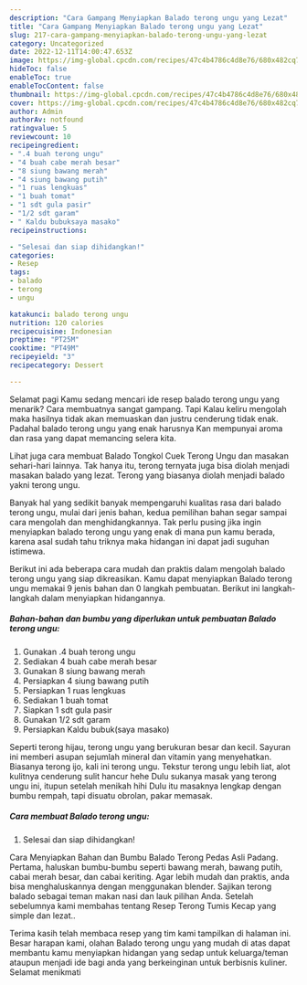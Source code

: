 ```yaml
---
description: "Cara Gampang Menyiapkan Balado terong ungu yang Lezat"
title: "Cara Gampang Menyiapkan Balado terong ungu yang Lezat"
slug: 217-cara-gampang-menyiapkan-balado-terong-ungu-yang-lezat
category: Uncategorized
date: 2022-12-11T14:00:47.653Z
image: https://img-global.cpcdn.com/recipes/47c4b4786c4d8e76/680x482cq70/balado-terong-ungu-foto-resep-utama.jpg
hideToc: false
enableToc: true
enableTocContent: false
thumbnail: https://img-global.cpcdn.com/recipes/47c4b4786c4d8e76/680x482cq70/balado-terong-ungu-foto-resep-utama.jpg
cover: https://img-global.cpcdn.com/recipes/47c4b4786c4d8e76/680x482cq70/balado-terong-ungu-foto-resep-utama.jpg
author: Admin
authorAv: notfound
ratingvalue: 5
reviewcount: 10
recipeingredient:
- ".4 buah terong ungu"
- "4 buah cabe merah besar"
- "8 siung bawang merah"
- "4 siung bawang putih"
- "1 ruas lengkuas"
- "1 buah tomat"
- "1 sdt gula pasir"
- "1/2 sdt garam"
- " Kaldu bubuksaya masako"
recipeinstructions:

- "Selesai dan siap dihidangkan!"
categories:
- Resep
tags:
- balado
- terong
- ungu

katakunci: balado terong ungu 
nutrition: 120 calories
recipecuisine: Indonesian
preptime: "PT25M"
cooktime: "PT49M"
recipeyield: "3"
recipecategory: Dessert

---
```



Selamat pagi Kamu sedang mencari ide resep balado terong ungu yang menarik? Cara membuatnya sangat gampang. Tapi Kalau keliru mengolah maka hasilnya tidak akan memuaskan dan justru cenderung tidak enak. Padahal balado terong ungu yang enak harusnya Kan mempunyai aroma dan rasa yang dapat memancing selera kita.


Lihat juga cara membuat Balado Tongkol Cuek Terong Ungu dan masakan sehari-hari lainnya. Tak hanya itu, terong ternyata juga bisa diolah menjadi masakan balado yang lezat. Terong yang biasanya diolah menjadi balado yakni terong ungu.

Banyak hal yang sedikit banyak mempengaruhi kualitas rasa dari balado terong ungu, mulai dari jenis bahan, kedua pemilihan bahan segar sampai cara mengolah dan menghidangkannya. Tak perlu pusing jika ingin menyiapkan balado terong ungu yang enak di mana pun kamu berada, karena asal sudah tahu triknya maka hidangan ini dapat jadi suguhan istimewa.


Berikut ini ada beberapa cara mudah dan praktis dalam mengolah balado terong ungu yang siap dikreasikan. Kamu dapat menyiapkan Balado terong ungu memakai 9 jenis bahan dan 0 langkah pembuatan. Berikut ini langkah-langkah dalam menyiapkan hidangannya.

<!--inarticleads1-->

##### Bahan-bahan dan bumbu yang diperlukan untuk pembuatan Balado terong ungu:

1. Gunakan .4 buah terong ungu
1. Sediakan 4 buah cabe merah besar
1. Gunakan 8 siung bawang merah
1. Persiapkan 4 siung bawang putih
1. Persiapkan 1 ruas lengkuas
1. Sediakan 1 buah tomat
1. Siapkan 1 sdt gula pasir
1. Gunakan 1/2 sdt garam
1. Persiapkan  Kaldu bubuk(saya masako)


Seperti terong hijau, terong ungu yang berukuran besar dan kecil. Sayuran ini memberi asupan sejumlah mineral dan vitamin yang menyehatkan. Biasanya terong ijo, kali ini terong ungu. Tekstur terong ungu lebih liat, alot kulitnya cenderung sulit hancur hehe Dulu sukanya masak yang terong ungu ini, itupun setelah menikah hihi Dulu itu masaknya lengkap dengan bumbu rempah, tapi disuatu obrolan, pakar memasak. 

<!--inarticleads2-->

##### Cara membuat Balado terong ungu:


1. Selesai dan siap dihidangkan!

Cara Menyiapkan Bahan dan Bumbu Balado Terong Pedas Asli Padang. Pertama, haluskan bumbu-bumbu seperti bawang merah, bawang putih, cabai merah besar, dan cabai keriting. Agar lebih mudah dan praktis, anda bisa menghaluskannya dengan menggunakan blender. Sajikan terong balado sebagai teman makan nasi dan lauk pilihan Anda. Setelah sebelumnya kami membahas tentang Resep Terong Tumis Kecap yang simple dan lezat.. 

Terima kasih telah membaca resep yang tim kami tampilkan di halaman ini. Besar harapan kami, olahan Balado terong ungu yang mudah di atas dapat membantu kamu menyiapkan hidangan yang sedap untuk keluarga/teman ataupun menjadi ide bagi anda yang berkeinginan untuk berbisnis kuliner. Selamat menikmati
